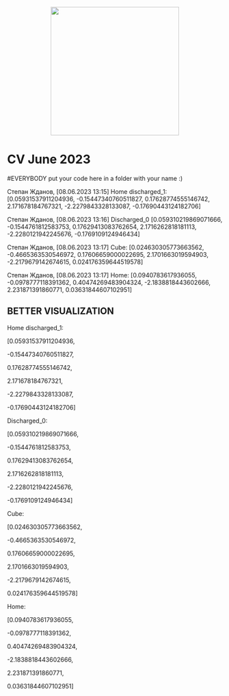 <p align="center">
  <img src="https://github.com/robotx-school/CV-June-2023/assets/55328925/e58269e7-b8c8-47d0-87b2-4d4201da2d61" width="300"/>
</p>

# CV June 2023

#EVERYBODY put your code here in a folder with your name :)

Степан Жданов, [08.06.2023 13:15]
Home discharged_1: [0.05931537911204936, -0.15447340760511827, 0.17628774555146742, 2.171678184767321, -2.2279843328133087, -0.17690443124182706]

Степан Жданов, [08.06.2023 13:16]
Discharged_0 [0.059310219869071666, -0.1544761812583753, 0.17629413083762654, 2.1716262818181113, -2.2280121942245676, -0.1769109124946434]

Степан Жданов, [08.06.2023 13:17]
Cube: [0.024630305773663562, -0.4665363530546972, 0.17606659000022695, 2.1701663019594903, -2.2179679142674615, 0.024176359644519578]

Степан Жданов, [08.06.2023 13:17]
Home: [0.0940783617936055, -0.0978777118391362, 0.40474269483904324, -2.1838818443602666, 2.231871391860771, 0.03631844607102951]






BETTER VISUALIZATION
--------------------



Home discharged_1: 

[0.05931537911204936, 

-0.15447340760511827, 

0.17628774555146742, 

2.171678184767321, 

-2.2279843328133087, 

-0.17690443124182706]









Discharged_0: 


[0.059310219869071666, 

-0.1544761812583753, 

0.17629413083762654, 

2.1716262818181113, 

-2.2280121942245676, 

-0.1769109124946434]










Cube: 


[0.024630305773663562, 

-0.4665363530546972,

0.17606659000022695, 

2.1701663019594903, 

-2.2179679142674615, 

0.024176359644519578]












Home: 


[0.0940783617936055, 

-0.0978777118391362, 

0.40474269483904324, 

-2.1838818443602666, 

2.231871391860771, 

0.03631844607102951]


